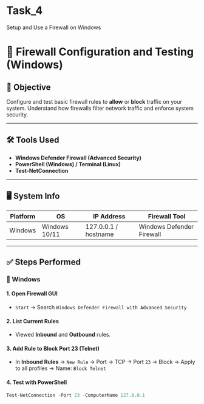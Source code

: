 # Task_4
Setup and Use a Firewall on Windows
# 🔐 Firewall Configuration and Testing (Windows)

## 📌 Objective
Configure and test basic firewall rules to **allow** or **block** traffic on your system. Understand how firewalls filter network traffic and enforce system security.

---

## 🛠 Tools Used
- **Windows Defender Firewall (Advanced Security)**
- **PowerShell (Windows) / Terminal (Linux)**
- **Test-NetConnection**

---

## 🖥️ System Info
| Platform | OS         | IP Address      | Firewall Tool     |
|----------|------------|------------------|--------------------|
| Windows  | Windows 10/11 | 127.0.0.1 / hostname | Windows Defender Firewall |

---

## ✅ Steps Performed

### 🔹 Windows

#### 1. Open Firewall GUI
- `Start` → Search `Windows Defender Firewall with Advanced Security`

#### 2. List Current Rules
- Viewed **Inbound** and **Outbound** rules.

#### 3. Add Rule to Block Port 23 (Telnet)
- In **Inbound Rules** → `New Rule` → Port → TCP → Port `23` → Block → Apply to all profiles → Name: `Block Telnet`

#### 4. Test with PowerShell
```powershell
Test-NetConnection -Port 23 -ComputerName 127.0.0.1
